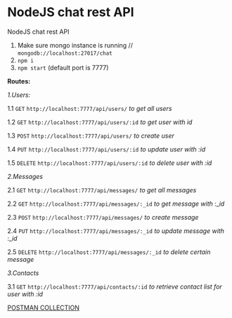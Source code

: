 # NodeJS chat rest API
NodeJS chat rest API


1. Make sure mongo instance is running // `mongodb://localhost:27017/chat`
2. `npm i`
3. `npm start` (default port is 7777)

**Routes:**

_1.Users:_

1.1 `GET` `http://localhost:7777/api/users/`  _to get all users_

1.2 `GET` `http://localhost:7777/api/users/:id` _to get user with id_

1.3 `POST` `http://localhost:7777/api/users/` _to create user_

1.4 `PUT` `http://localhost:7777/api/users/:id` _to update user with :id_

1.5 `DELETE` `http://localhost:7777/api/users/:id` _to delete user with :id_

_2.Messages_

2.1 `GET` `http://localhost:7777/api/messages/` _to get all messages_

2.2 `GET` `http://localhost:7777/api/messages/:_id` _to get message with_ :__id_ 

2.3 `POST` `http://localhost:7777/api/messages/` _to create message_

2.4 `PUT` `http://localhost:7777/api/messages/:_id` _to update message with_ :__id_

2.5 `DELETE` `http://localhost:7777/api/messages/:_id` _to delete certain message_


_3.Contacts_

3.1 `GET` `http://localhost:7777/api/contacts/:id` _to retrieve contact list for user with :id_

[POSTMAN COLLECTION](https://www.getpostman.com/collections/ea57dce5665afab67331)
